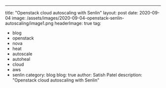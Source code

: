 ---
title: "Openstack cloud autoscaling with Senlin"
layout: post
date: 2020-09-04
image: /assets/images/2020-09-04-openstack-senlin-autoscaling/image1.png
headerImage: true
tag:
- blog
- openstack
- nova
- heat
- autoscale
- autoheal
- cloud
- aws
- senlin
category: blog
blog: true
author: Satish Patel
description: "Openstack cloud autoscaling with Senlin"

